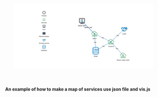 <h1 align="center">
  <br>
  <a href="https://agoalofalife.github.io/ssb/#/"><img src="./image.jpg" alt="image" width="450"></a>
  <br>
  <br>
</h1>

#### An example of how to make a map of services use json file and vis.js